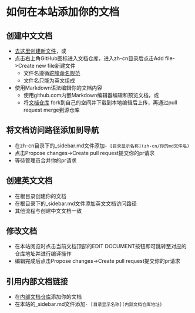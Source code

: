 # 如何在本站添加你的文档

## 创建中文文档
- [去这里创建新文件](https://github.com/cryptomore/docs/new/master/zh-cn)，或
- 点击右上角GitHub图标进入文档仓库，进入zh-cn目录后点击Add file->Create new file新建文件
  - 文件名遵循[驼峰命名规范](https://zh.wikipedia.org/zh-tw/%E9%A7%9D%E5%B3%B0%E5%BC%8F%E5%A4%A7%E5%B0%8F%E5%AF%AB)
  - 文件名只能为英文组成
- 使用Markdown语法编辑你的文档内容
  - 使用github.com内嵌Markdown编辑器编辑和预览文档，或
  - 将[文档仓库](https://github.com/cryptomore/docs.git) fork到自己的空间并下载到本地编辑后上传，再通过pull request merge到源仓库

## 将文档访问路径添加到导航
- 在zh-cn目录下的_sidebar.md文件添加```- [目录显示名称](zh-cn/你的md文件名)```
- 点击Propose changes->Create pull request提交你的pr请求
- 等待管理员合并你的pr请求

## 创建英文文档
- 在根目录创建你的文档
- 在根目录下的_sidebar.md文件添加英文文档访问路径
- 其他流程与创建中文文档一致

## 修改文档
- 在本站阅览时点击当前文档顶部的EDIT DOCUMENT按钮即可跳转至对应的仓库地址并进行编译操作
- 编辑完成后点击Propose changes->Create pull request提交你的pr请求

## 引用内部文档链接
- 在[内部文档仓库](https://github.com/cryptomore/docs-internal)添加你的文档
- 在本站的_sidebar.md文件添加```- [目录显示名称](内部文档仓库地址)```

